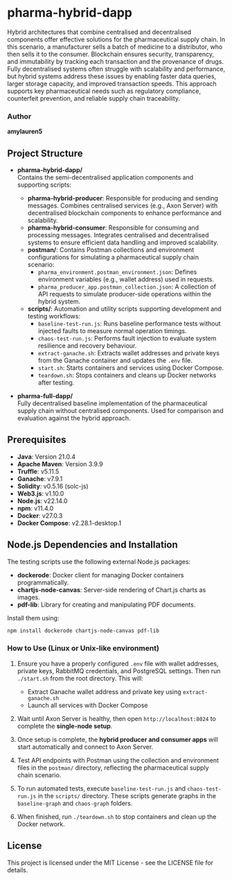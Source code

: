 # pharma-hybrid-dapp

Hybrid architectures that combine centralised and decentralised components offer effective solutions for the pharmaceutical supply chain. In this scenario, a manufacturer sells a batch of medicine to a distributor, who then sells it to the consumer. Blockchain ensures security, transparency, and immutability by tracking each transaction and the provenance of drugs. Fully decentralised systems often struggle with scalability and performance, but hybrid systems address these issues by enabling faster data queries, larger storage capacity, and improved transaction speeds. This approach supports key pharmaceutical needs such as regulatory compliance, counterfeit prevention, and reliable supply chain traceability.

### Author
**amylauren5**

## Project Structure

- **pharma-hybrid-dapp/**  
  Contains the semi-decentralised application components and supporting scripts:
  - **pharma-hybrid-producer**: Responsible for producing and sending messages. Combines centralised services (e.g., Axon Server) with decentralised blockchain components to enhance performance and scalability.  
  - **pharma-hybrid-consumer**: Responsible for consuming and processing messages. Integrates centralised and decentralised systems to ensure efficient data handling and improved scalability.  
  - **postman/**: Contains Postman collections and environment configurations for simulating a pharmaceutical supply chain scenario:
    - `pharma_environment.postman_environment.json`:  Defines environment variables (e.g., wallet address) used in requests.
    - `pharma_producer_app.postman_collection.json`: A collection of API requests to simulate producer-side operations within the hybrid system.
  - **scripts/**: Automation and utility scripts supporting development and testing workflows:
    - `baseline-test-run.js`: Runs baseline performance tests without injected faults to measure normal operation timings.  
    - `chaos-test-run.js`: Performs fault injection to evaluate system resilience and recovery behaviour.  
    - `extract-ganache.sh`: Extracts wallet addresses and private keys from the Ganache container and updates the `.env` file.  
    - `start.sh`: Starts containers and services using Docker Compose.  
    - `teardown.sh`: Stops containers and cleans up Docker networks after testing.

- **pharma-full-dapp/**  
  Fully decentralised baseline implementation of the pharmaceutical supply chain without centralised components. Used for comparison and evaluation against the hybrid approach.

## Prerequisites

- **Java**: Version 21.0.4  
- **Apache Maven**: Version 3.9.9  
- **Truffle**: v5.11.5  
- **Ganache**: v7.9.1  
- **Solidity**: v0.5.16 (solc-js)  
- **Web3.js**: v1.10.0  
- **Node.js**: v22.14.0 
- **npm**: v11.4.0 
- **Docker**: v27.0.3
- **Docker Compose**: v2.28.1-desktop.1

## Node.js Dependencies and Installation

The testing scripts use the following external Node.js packages:

- **dockerode**: Docker client for managing Docker containers programmatically.  
- **chartjs-node-canvas**: Server-side rendering of Chart.js charts as images.  
- **pdf-lib**: Library for creating and manipulating PDF documents.

Install them using:

```bash
npm install dockerode chartjs-node-canvas pdf-lib
```

### How to Use (Linux or Unix-like environment)

1. Ensure you have a properly configured `.env` file with wallet addresses, private keys, RabbitMQ credentials, and PostgreSQL settings. Then run `./start.sh` from the root directory. This will:  
   - Extract Ganache wallet address and private key using `extract-ganache.sh`  
   - Launch all services with Docker Compose  

2. Wait until Axon Server is healthy, then open `http://localhost:8024` to complete the **single-node setup**.

3. Once setup is complete, the **hybrid producer and consumer apps** will start automatically and connect to Axon Server.

4. Test API endpoints with Postman using the collection and environment files in the `postman/` directory, reflecting the pharmaceutical supply chain scenario.

5. To run automated tests, execute `baseline-test-run.js` and `chaos-test-run.js` in the `scripts/` directory. These scripts generate graphs in the `baseline-graph` and `chaos-graph` folders.

6. When finished, run `./teardown.sh` to stop containers and clean up the Docker network.

## License
This project is licensed under the MIT License - see the LICENSE file for details.